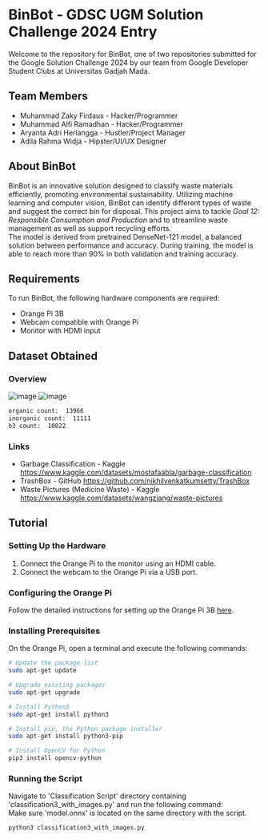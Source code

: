 # BinBot - GDSC UGM Solution Challenge 2024 Entry

Welcome to the repository for BinBot, one of two repositories submitted for the Google Solution Challenge 2024 by our team from Google Developer Student Clubs at Universitas Gadjah Mada.

## Team Members

- Muhammad Zaky Firdaus - Hacker/Programmer
- Muhammad Alfi Ramadhan - Hacker/Programmer
- Aryanta Adri Herlangga - Hustler/Project Manager
- Adila Rahma Widja - Hipster/UI/UX Designer

## About BinBot

BinBot is an innovative solution designed to classify waste materials efficiently, promoting environmental sustainability. Utilizing machine learning and computer vision, BinBot can identify different types of waste and suggest the correct bin for disposal. This project aims to tackle *Goal 12: Responsible Consumption and Production* and to streamline waste management as well as support recycling efforts. <br>
The model is derived from pretrained DenseNet-121 model, a balanced solution between performance and accuracy. During training, the model is able to reach more than 90% in both validation and training accuracy.

## Requirements

To run BinBot, the following hardware components are required:

- Orange Pi 3B
- Webcam compatible with Orange Pi
- Monitor with HDMI input

## Dataset Obtained
### Overview
![image](https://github.com/muhammadzaky09/BinBot-Waste-Classification-Model/assets/88239996/0ca8c14b-4b13-436f-99d1-afc3e5a76687)
![image](https://github.com/muhammadzaky09/BinBot-Waste-Classification-Model/assets/88239996/2afa7253-df0f-47d7-8c78-f1689018f35a)
```bash
organic count:  13966
inorganic count:  11111
b3 count:  10822
```
### Links
- Garbage Classification - Kaggle https://www.kaggle.com/datasets/mostafaabla/garbage-classification
- TrashBox - GitHub https://github.com/nikhilvenkatkumsetty/TrashBox
- Waste Pictures (Medicine Waste) - Kaggle https://www.kaggle.com/datasets/wangziang/waste-pictures

## Tutorial

### Setting Up the Hardware

1. Connect the Orange Pi to the monitor using an HDMI cable.
2. Connect the webcam to the Orange Pi via a USB port.

### Configuring the Orange Pi

Follow the detailed instructions for setting up the Orange Pi 3B [here](http://www.orangepi.org/orangepiwiki/index.php/Orange_Pi_3B#Introduction_to_the_use_of_the_development_board).

### Installing Prerequisites

On the Orange Pi, open a terminal and execute the following commands:

```bash
# Update the package list
sudo apt-get update

# Upgrade existing packages
sudo apt-get upgrade

# Install Python3
sudo apt-get install python3

# Install pip, the Python package installer
sudo apt-get install python3-pip

# Install OpenCV for Python
pip3 install opencv-python
```
### Running the Script
Navigate to 'Classification Script' directory containing 'classification3_with_images.py' and run the following command: <br>
Make sure 'model.onnx' is located on the same directory with the script.
```bash
python3 classification3_with_images.py
```
